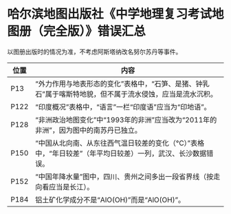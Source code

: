 # 哈尔滨地图出版社《中学地理复习考试地图册（完全版）》错误汇总

以图册出版时的情况为准，不考虑阿斯塔纳改名努尔苏丹等事件。

|位置|内容|
|-|-|
|P13|“外力作用与地表形态的变化”表格中，“石笋、是猪、钟乳石”属于喀斯特地貌，但不属于流水侵蚀，应当是流水沉积。|
|P122|“印度概况”表格中，“语言”一栏“印度语”应当为“印地语”。|
|P128|“非洲政治地图变化”中“1993年的非洲”应当改为“2011年的非洲”，因为图中的南苏丹已独立。|
|P150|“中国从北向南、从东往西气温日较差的变化（°C）”表格中，“年日较差”（年平均日较差）一列，武汉、长沙数据错误。|
|P152|“中国年降水量”图中，四川、贵州之间多出一段省界线（按走向看应当是长江）。|
|P184|铝土矿化学成分不是“AIO(OH)”而是“AlO(OH)”。|
